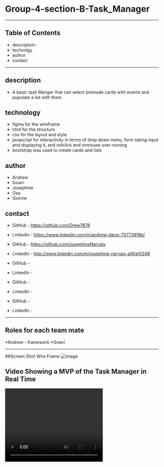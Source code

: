 # Group-4-section-B-Task_Manager

-----------------------------------------------------------------------------------------------------------------------------------------------------------------------
## Table of Contents
* descriptoin:
* techoolgy
* author
* contact
-----------------------------------------------------------------------------------------------------------------------------------------------------------------------
## description
* A basic task Manger that can select premade cards with events and populate a list with them
## technology
*  figma for the wireframe
*  html for the structure
*  css for the layout and style
*  javascript for interactivity in terms of drop down menu, form taking input and displaying it, and onlclick and onmouse over running
*  bootstrap was used to create cards and lists
## author
* Andrew
* Gowri
* Josephine
* Osa
* Gionne
## contact

* GitHub - https://github.com/Drew7878
* LinkedIn - https://www.linkedin.com/in/andrew-davis-75773918b/

* GitHub - https://github.com/JosephineNarvais
* LinkedIn - http://www.linkedin.com/in/josephine-narvais-a90a10248

* GitHub - 
* LinkedIn - 

* GitHub - 
* LinkedIn -

* GitHub -
* LinkedIn - 


-----------------------------------------------------------------------------------------------------------------------------------------------------------------------

## Roles for each team mate
*Andrew - framework
*Gowri 

-----------------------------------------------------------------------------------------------------------------------------------------------------------------------

##Screen Shot Wire Frame
![image](https://user-images.githubusercontent.com/105463875/206602502-e416b2ec-a920-4275-be0b-e50484bc19a1.png)

## Video Showing a MVP of the Task Manager in Real Time
<video width="320" height="240" controls>
  <source src="movie.mp4" type="video/mp4">
  <source src="movie.ogg" type="video/ogg">
Your browser does not support the video tag.
</video>


